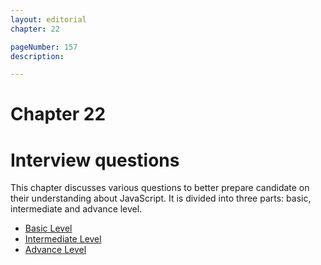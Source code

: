 ```yaml
---
layout: editorial
chapter: 22

pageNumber: 157
description: 

---
```


# Chapter 22

# Interview questions

This chapter discusses various questions to better prepare candidate on their understanding about JavaScript. It is divided into three parts: basic, intermediate and advance level.

* [Basic Level](./basic-level.md)
* [Intermediate Level](./intermediate-level.md)
* [Advance Level](./advance-level.md)